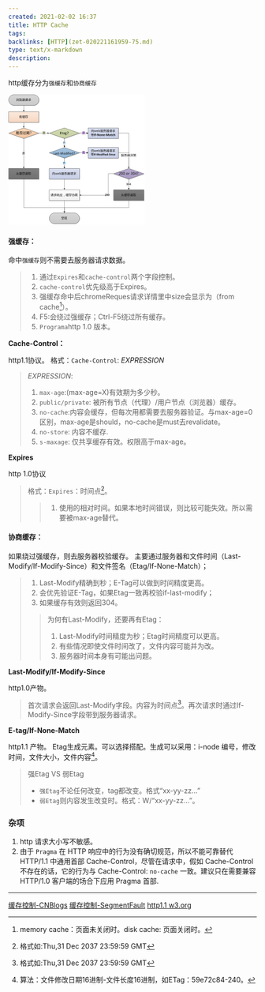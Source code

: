 ```yaml
---
created: 2021-02-02 16:37
title: HTTP Cache
tags:
backlinks: [HTTP](zet-020221161959-75.md)
type: text/x-markdown
description: 
---
```

http缓存分为`强缓存`和`协商缓存`

<img src="https://raw.githubusercontent.com/e1nfalda/IAaFaJdFLzSk/ignore/uPic/940884-20180423141951735-912699213.png" style="zoom:50%;" />

#### 强缓存：

命中`强缓存`则不需要去服务器请求数据。

> 1. 通过`Expires`和`cache-control`两个字段控制。
> 2. `cache-control`优先级高于Expires。
> 3. 强缓存命中后chromeReques请求详情里中size会显示为（from cache[^cache]）。
> 4. F5:会绕过强缓存；Ctrl-F5绕过所有缓存。
> 5. `Programa`http 1.0 版本。

**Cache-Control：**

http1.1协议。
格式：`Cache-Control`: *EXPRESSION*  

> *EXPRESSION*:
> 
> 1. `max-age`:(max-age=X)有效期为多少秒。
> 2. `public/private`: 被所有节点（代理）/用户节点（浏览器）缓存。
> 3. `no-cache`:内容会缓存，但每次用都需要去服务器验证。与max-age=0区别，max-age是should，no-cache是must去revalidate。
> 4. `no-store`: 内容不缓存.
> 5. `s-maxage`: 仅共享缓存有效。权限高于max-age。

**Expires**

http 1.0协议

> 格式：`Expires`：时间点[^时间格式]。
> 
> > 1. 使用的相对时间。如果本地时间错误，则比较可能失效。所以需要被max-age替代。

#### 协商缓存：

如果绕过强缓存，则去服务器校验缓存。
主要通过服务器和文件时间（Last-Modify/If-Modify-Since）和文件签名（Etag/If-None-Match）；

> 1. Last-Modify精确到秒；E-Tag可以做到时间精度更高。
> 2. 会优先验证E-Tag，如果Etag一致再校验if-last-modify；
> 3. 如果缓存有效则返回304。
> 
> > 为何有Last-Modify，还要再有Etag：
> > 
> > 1. Last-Modify时间精度为秒；Etag时间精度可以更高。
> > 2. 有些情况即使文件时间改了，文件内容可能并为改。
> > 3. 服务器时间本身有可能出问题。

**Last-Modify/If-Modify-Since**

http1.0产物。

>  首次请求会返回Last-Modify字段。内容为时间点[^时间格式]。再次请求时通过If-Modify-Since字段带到服务器请求。

**E-tag/If-None-Match**

http1.1 产物。
Etag生成元素。可以选择搭配。生成可以采用：i-node 编号，修改时间，文件大小，文件内容[^nginx Etag]。

> 强Etag VS 弱Etag
> 
> - `强Etag`不论任何改变，tag都改变。格式“xx-yy-zz...”
> - `弱Etag`则内容发生改变时。格式：W/“xx-yy-zz...”。

### 杂项

1. http 请求大小写不敏感。
2. 由于 `Pragma` 在 HTTP 响应中的行为没有确切规范，所以不能可靠替代 HTTP/1.1 中通用首部 Cache-Control，尽管在请求中，假如 Cache-Control 不存在的话，它的行为与 Cache-Control: `no-cache` 一致。建议只在需要兼容 HTTP/1.0 客户端的场合下应用 Pragma 首部.

----

[^时间格式]: 格式如:Thu,31 Dec 2037 23:59:59 GMT
[^cache]: memory cache：页面未关闭时。disk cache: 页面关闭时。
[^nginx Etag]: 算法：文件修改日期16进制-文件长度16进制，如ETag：59e72c84-240。

[缓存控制-CNBlogs](https://www.cnblogs.com/ranyonsue/p/8918908.html)
[缓存控制-SegmentFault](https://segmentfault.com/a/1190000016546106)
[http1.1 w3.org](https://www.w3.org/Protocols/rfc2616/rfc2616-sec14.html)
